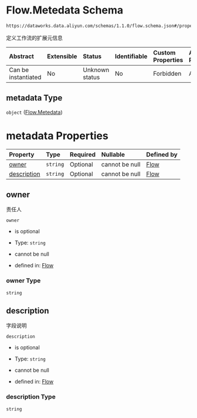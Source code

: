 # Flow\.Metedata Schema

```txt
https://dataworks.data.aliyun.com/schemas/1.1.0/flow.schema.json#/properties/metadata
```

定义工作流的扩展元信息

| Abstract            | Extensible | Status         | Identifiable | Custom Properties | Additional Properties | Access Restrictions | Defined In                                                              |
| :------------------ | :--------- | :------------- | :----------- | :---------------- | :-------------------- | :------------------ | :---------------------------------------------------------------------- |
| Can be instantiated | No         | Unknown status | No           | Forbidden         | Allowed               | none                | [flow.schema.json\*](../../out/flow.schema.json "open original schema") |

## metadata Type

`object` ([Flow.Metedata](flow-properties-flowmetedata.md))

# metadata Properties

| Property                    | Type     | Required | Nullable       | Defined by                                                                                                                                                                    |
| :-------------------------- | :------- | :------- | :------------- | :---------------------------------------------------------------------------------------------------------------------------------------------------------------------------- |
| [owner](#owner)             | `string` | Optional | cannot be null | [Flow](flow-properties-flowmetedata-properties-owner.md "https://dataworks.data.aliyun.com/schemas/1.1.0/flow.schema.json#/properties/metadata/properties/owner")             |
| [description](#description) | `string` | Optional | cannot be null | [Flow](flow-properties-flowmetedata-properties-description.md "https://dataworks.data.aliyun.com/schemas/1.1.0/flow.schema.json#/properties/metadata/properties/description") |

## owner

责任人

`owner`

*   is optional

*   Type: `string`

*   cannot be null

*   defined in: [Flow](flow-properties-flowmetedata-properties-owner.md "https://dataworks.data.aliyun.com/schemas/1.1.0/flow.schema.json#/properties/metadata/properties/owner")

### owner Type

`string`

## description

字段说明

`description`

*   is optional

*   Type: `string`

*   cannot be null

*   defined in: [Flow](flow-properties-flowmetedata-properties-description.md "https://dataworks.data.aliyun.com/schemas/1.1.0/flow.schema.json#/properties/metadata/properties/description")

### description Type

`string`
